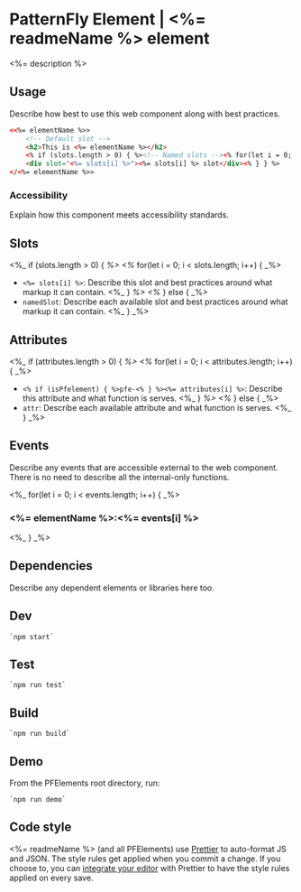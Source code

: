 # PatternFly Element | <%= readmeName %> element
<%= description %>

## Usage
Describe how best to use this web component along with best practices.

```html
<<%= elementName %>>
    <!-- Default slot -->
    <h2>This is <%= elementName %></h2>
    <% if (slots.length > 0) { %><!-- Named slots --><% for(let i = 0; i < slots.length; i++) { %>
    <div slot="<%= slots[i] %>"><%= slots[i] %> slot</div><% } } %>
</<%= elementName %>>
```

### Accessibility
Explain how this component meets accessibility standards.

## Slots

<%_ if (slots.length > 0) { _%>
<%_ for(let i = 0; i < slots.length; i++) { _%>
- `<%= slots[i] %>`: Describe this slot and best practices around what markup it can contain.
<%_ } _%>
<%_ } else { _%>
- `namedSlot`: Describe each available slot and best practices around what markup it can contain.
<%_ } _%>

## Attributes

<%_ if (attributes.length > 0) { _%>
<%_ for(let i = 0; i < attributes.length; i++) { _%>
- `<% if (isPfelement) { %>pfe-<% } %><%= attributes[i] %>`: Describe this attribute and what function is serves.
<%_ } _%>
<%_ } else { _%>
- `attr`: Describe each available attribute and what function is serves.
<%_ } _%>

## Events
Describe any events that are accessible external to the web component. There is no need to describe all the internal-only functions.

<%_ for(let i = 0; i < events.length; i++) { _%>
### <%= elementName %>:<%= events[i] %>

<%_ } _%>

## Dependencies
Describe any dependent elements or libraries here too.

## Dev

    `npm start`

## Test

    `npm run test`

## Build

    `npm run build`

## Demo

From the PFElements root directory, run:

    `npm run demo`

## Code style

<%= readmeName %> (and all PFElements) use [Prettier][prettier] to auto-format JS and JSON. The style rules get applied when you commit a change. If you choose to, you can [integrate your editor][prettier-ed] with Prettier to have the style rules applied on every save.

[prettier]: https://github.com/prettier/prettier/
[prettier-ed]: https://prettier.io/docs/en/editors.html
[web-component-tester]: https://github.com/Polymer/web-component-tester
